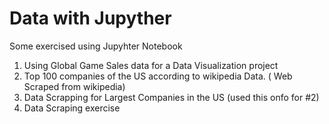 # Data with Jupyther
Some exercised using Jupyhter Notebook 

1. Using Global Game Sales data for a Data Visualization project
2. Top 100 companies of the US according to wikipedia Data. ( Web Scraped from wikipedia)
3. Data Scrapping for Largest Companies in the US (used this onfo for #2)
4. Data Scraping exercise 
